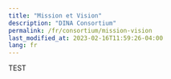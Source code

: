 ```yaml
---
title: "Mission et Vision"
description: "DINA Consortium"
permalink: /fr/consortium/mission-vision
last_modified_at: 2023-02-16T11:59:26-04:00
lang: fr
---
```


TEST
